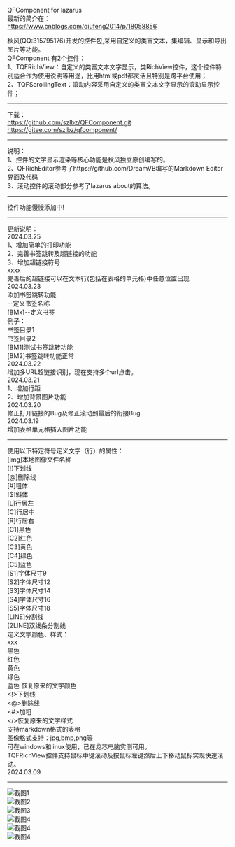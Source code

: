QFComponent for lazarus    
最新的简介在：  
https://www.cnblogs.com/qiufeng2014/p/18058856     

秋风(QQ:315795176)开发的控件包,采用自定义的类富文本，集编辑、显示和导出图片等功能。  
QFComponent 有2个控件：  
1、TQFRichView：自定义的类富文本文字显示，类RichView控件，这个控件特别适合作为使用说明等用途，比用html或pdf都灵活且特别是跨平台使用；  
2、TQFScrollingText：滚动内容采用自定义的类富文本文字显示的滚动显示控件；  
*****
下载：  
https://github.com/szlbz/QFComponent.git  
https://gitee.com/szlbz/qfcomponent/  
*****
说明：  
1、控件的文字显示渲染等核心功能是秋风独立原创编写的。  
2、QFRichEditor参考了https://github.com/DreamVB编写的Markdown Editor界面及代码  
3、滚动控件的滚动部分参考了lazarus about的算法。  
*****
控件功能慢慢添加中!  
*****
更新说明：  
2024.03.25  
1、增加简单的打印功能  
2、完善书签跳转及超链接的功能  
3、增加超链接符号  
<hlk>xxxx</hlk>  
完善后的超链接可以在文本行(包括在表格的单元格)中任意位置出现  
2024.03.23  
添加书签跳转功能  
<BMx>--定义书签名称  
[BMx]--定义书签  
例子：  
<BM1>书签目录1  
<BM2>书签目录2  
[BM1]测试书签跳转功能  
[BM2]书签跳转功能正常  
2024.03.22  
增加多URL超链接识别，现在支持多个url点击。  
2024.03.21  
1、增加行距  
2、增加背景图片功能  
2024.03.20  
修正打开链接的Bug及修正滚动到最后的衔接Bug.  
2024.03.19  
增加表格单元格插入图片功能  
*****
使用以下特定符号定义文字（行）的属性：  
[img]本地图像文件名称  
[!]下划线  
[@]删除线  
[#]粗体  
[$]斜体  
[L]行居左  
[C]行居中  
[R]行居右  
[C1]黑色  
[C2]红色  
[C3]黄色  
[C4]绿色  
[C5]蓝色  
[S1]字体尺寸9  
[S2]字体尺寸12  
[S3]字体尺寸14  
[S4]字体尺寸16  
[S5]字体尺寸18  
[LINE]分割线  
[2LINE]双线条分割线  
定义文字颜色、样式：  
<C1>xxx</C>  
<C1>黑色  
<C2>红色  
<C3>黄色  
<C4>绿色  
<C5>蓝色 
</C>恢复原来的文字颜色  
<!>下划线  
<@>删除线  
<#>加粗  
</>恢复原来的文字样式  
支持markdown格式的表格   
图像格式支持：jpg,bmp,png等    
可在windows和linux使用，已在龙芯电脑实测可用。  
TQFRichView控件支持鼠标中键滚动及按鼠标左键然后上下移动鼠标实现快速滚动。  
2024.03.09  
*****
![截图1](%E6%88%AA%E5%9B%BE.png)  
![截图2](%E6%88%AA%E5%9B%BE2.png)  
![截图3](%E6%88%AA%E5%9B%BE3.png)  
![截图4](%E6%88%AA%E5%9B%BE4.png)  
![截图4](%E6%88%AA%E5%9B%BE5.png)  
![截图4](%E6%88%AA%E5%9B%BE6.png)  

